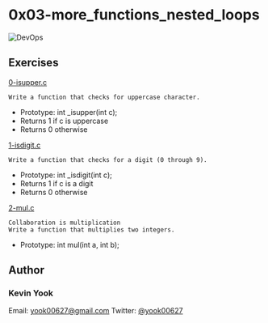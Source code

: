 # 0x03-more_functions_nested_loops

<img alt="DevOps" src=https://github.com/yook00627/holberton-system_engineering-devops/blob/master/0x13-firewall/V1HjQ1Y.png>

## Exercises

[0-isupper.c](./0-isupper.c)
```
Write a function that checks for uppercase character.
```
* Prototype: int _isupper(int c);
* Returns 1 if c is uppercase
* Returns 0 otherwise

[1-isdigit.c](./1-isdigit.c)
```
Write a function that checks for a digit (0 through 9).
```
* Prototype: int _isdigit(int c);
* Returns 1 if c is a digit
* Returns 0 otherwise

[2-mul.c](./2-mul.c )
```
Collaboration is multiplication
Write a function that multiplies two integers.
```
* Prototype: int mul(int a, int b);

## Author
### Kevin Yook 
Email: <yook00627@gmail.com> Twitter: [@yook00627](https://twitter.com/yook00627)
